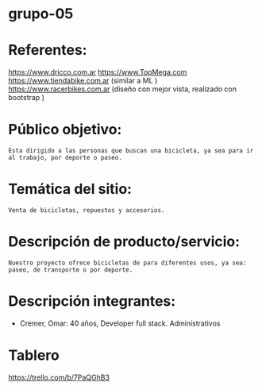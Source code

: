 # grupo-05

# Referentes: 
https://www.dricco.com.ar
https://www.TopMega.com
https://www.tiendabike.com.ar (similar a ML )
https://www.racerbikes.com.ar (diseño con mejor vista, realizado con bootstrap
)



# Público objetivo: 
	Esta dirigido a las personas que buscan una bicicleta, ya sea para ir al trabajo, por deporte o paseo. 

# Temática del sitio:
	Venta de bicicletas, repuestos y accesorios.
	
# Descripción de producto/servicio:
	Nuestro proyecto ofrece bicicletas de para diferentes usos, ya sea: paseo, de transporte o por deporte.

# Descripción integrantes:


- Cremer, Omar: 40 años, Developer full stack. Administrativos

# Tablero

https://trello.com/b/7PaQGhB3
